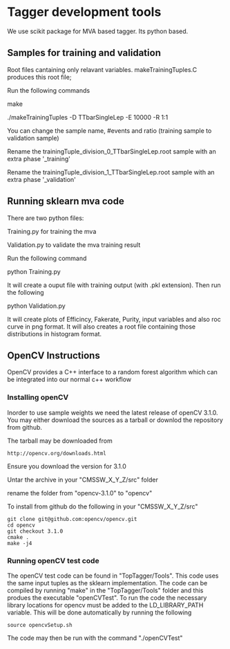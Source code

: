 # Tagger development tools

We use scikit package for MVA based tagger. Its python based.

## Samples for training and validation

Root files cantaining only relavant variables.
makeTrainingTuples.C produces this root file;

Run the following commands

make 

./makeTrainingTuples -D TTbarSingleLep -E 10000 -R 1:1

You can change the sample name, #events and ratio (training sample to validation sample)

Rename the trainingTuple_division_0_TTbarSingleLep.root sample with an extra phase '_training'


Rename the trainingTuple_division_1_TTbarSingleLep.root sample with an extra	phase '_validation'

## Running sklearn mva code

There are two python files: 

Training.py for training the mva

Validation.py to validate the mva training result

Run the following command

python Training.py

It will create a ouput file with training output (with .pkl extension). Then run the following

python Validation.py

It will create plots of Efficincy, Fakerate, Purity, input variables and also roc curve in png format. It will also creates a root file containing those distributions in histogram format.

## OpenCV Instructions 

OpenCV provides a C++ interface to a random forest algorithm which can be integrated into our normal c++ workflow

### Installing openCV

Inorder to use sample weights we need the latest release of openCV 3.1.0.  You may either download the sources as a tarball or downlod the repository from github. 

The tarball may be downloaded from 

```
http://opencv.org/downloads.html
```

Ensure you download the version for 3.1.0

Untar the archive in your "CMSSW_X_Y_Z/src" folder

rename the folder from "opencv-3.1.0" to "opencv"

To install from github do the following in your "CMSSW_X_Y_Z/src"

```
git clone git@github.com:opencv/opencv.git
cd opencv
git checkout 3.1.0
cmake .
make -j4
```

### Running openCV test code

The openCV test code can be found in "TopTagger/Tools".  This code uses the same input tuples as the sklearn implementation.  The code can be compiled by running "make" in the "TopTagger/Tools" folder and this produes the executable "openCVTest".  To run the code the necessary library locations for opencv must be added to the LD_LIBRARY_PATH variable.  This will be done automatically by running the following

```
source opencvSetup.sh
```

The code may then be run with the command "./openCVTest"